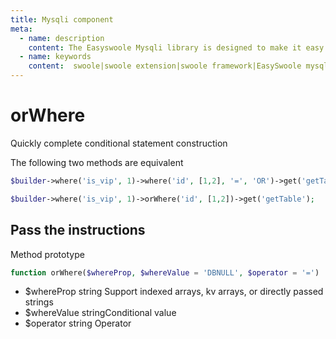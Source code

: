 ```yaml
---
title: Mysqli component
meta:
  - name: description
    content: The Easyswoole Mysqli library is designed to make it easy for users to make a database call in an object-oriented form. And provide basic support for advanced usage such as Orm components.
  - name: keywords
    content:  swoole|swoole extension|swoole framework|EasySwoole mysqli|EasySwoole ORM|Swoole mysqli coroutine client|swoole ORM
---
```

# orWhere

Quickly complete conditional statement construction

The following two methods are equivalent

```php
$builder->where('is_vip', 1)->where('id', [1,2], '=', 'OR')->get('getTable');
```

```php
$builder->where('is_vip', 1)->orWhere('id', [1,2])->get('getTable');
```

## Pass the instructions

Method prototype

```php
function orWhere($whereProp, $whereValue = 'DBNULL', $operator = '=')
```

- $whereProp string Support indexed arrays, kv arrays, or directly passed strings
- $whereValue stringConditional value
- $operator string Operator

